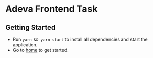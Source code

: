 # Adeva Frontend Task

## Getting Started

* Run `yarn && yarn start` to install all dependencies and start the application.
* Go to [home](http://localhost:8080) to get started.



